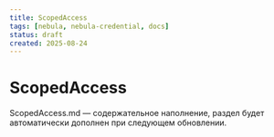 ```yaml
---
title: ScopedAccess
tags: [nebula, nebula-credential, docs]
status: draft
created: 2025-08-24
---
```


# ScopedAccess

ScopedAccess.md — содержательное наполнение, раздел будет автоматически дополнен при следующем обновлении.
